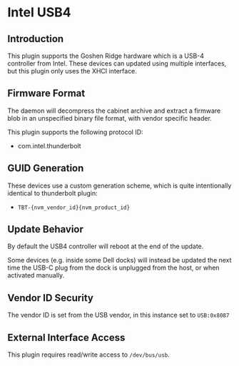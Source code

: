 # Intel USB4

## Introduction

This plugin supports the Goshen Ridge hardware which is a USB-4 controller from Intel.
These devices can updated using multiple interfaces, but this plugin only uses the XHCI interface.

## Firmware Format

The daemon will decompress the cabinet archive and extract a firmware blob in
an unspecified binary file format, with vendor specific header.

This plugin supports the following protocol ID:

* com.intel.thunderbolt

## GUID Generation

These devices use a custom generation scheme, which is quite intentionally identical to thunderbolt
plugin:

* `TBT-{nvm_vendor_id}{nvm_product_id}`

## Update Behavior

By default the USB4 controller will reboot at the end of the update.

Some devices (e.g. inside some Dell docks) will instead be updated the next time the USB-C plug
from the dock is unplugged from the host, or when activated manually.

## Vendor ID Security

The vendor ID is set from the USB vendor, in this instance set to `USB:0x8087`

## External Interface Access

This plugin requires read/write access to `/dev/bus/usb`.
